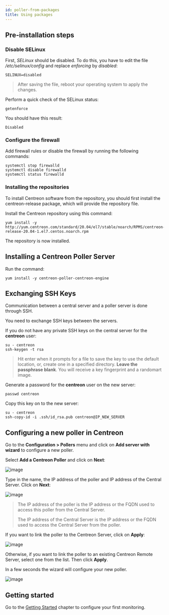 ```yaml
---
id: poller-from-packages
title: Using packages 
---
```


## Pre-installation steps

### Disable SELinux

First, *SELinux* should be disabled. To do this, you have to edit the file
*/etc/selinux/config* and replace *enforcing* by *disabled*:

``` shell
SELINUX=disabled
```

> After saving the file, reboot your operating system to apply the changes.

Perform a quick check of the SELinux status:

``` shell
getenforce
```

You should have this result:

``` shell
Disabled
```

### Configure the firewall

Add firewall rules or disable the firewall by running the following commands:

``` shell
systemctl stop firewalld
systemctl disable firewalld
systemctl status firewalld
```

### Installing the repositories

To install Centreon software from the repository, you should first install the centreon-release package, which will
provide the repository file.

Install the Centreon repository using this command:

``` shell
yum install -y http://yum.centreon.com/standard/20.04/el7/stable/noarch/RPMS/centreon-release-20.04-1.el7.centos.noarch.rpm
```

The repository is now installed.

## Installing a Centreon Poller Server

Run the command:

``` shell
yum install -y centreon-poller-centreon-engine
```

## Exchanging SSH Keys

Communication between a central server and a poller server is done through SSH.

You need to exchange SSH keys between the servers.

If you do not have any private SSH keys on the central server for the **centreon** user:

``` shell
su - centreon
ssh-keygen -t rsa
```

> Hit enter when it prompts for a file to save the key to use the default location, or, create one in a specified
> directory. **Leave the passphrase blank**. You will receive a key fingerprint and a randomart image.

Generate a password for the **centreon** user on the new server:

``` shell
passwd centreon
```

Copy this key on to the new server:

``` shell
su - centreon
ssh-copy-id -i .ssh/id_rsa.pub centreon@IP_NEW_SERVER
```

## Configuring a new poller in Centreon

Go to the **Configuration > Pollers** menu and click on **Add server with wizard** to configure a new poller.

Select **Add a Centreon Poller** and click on **Next**:

![image](assets/installation/poller/wizard_add_poller_1.png)

Type in the name, the IP address of the poller and IP address of the Central Server. Click on **Next**:

![image](assets/installation/poller/wizard_add_poller_2.png)

> The IP address of the poller is the IP address or the FQDN used to access this poller from the Central Server.
>
> The IP address of the Central Server is the IP address or the FQDN used to access the Central Server from the poller.

If you want to link the poller to the Centreon Server, click on **Apply**:

![image](assets/installation/poller/wizard_add_poller_3.png)

Otherwise, if you want to link the poller to an existing Centreon Remote Server, select one from the list. Then click **Apply**.

In a few seconds the wizard will configure your new poller.

![image](assets/installation/poller/wizard_add_poller_5.png)

## Getting started

Go to the [Getting Started](../tutorials/first-steps.html) chapter to configure your first monitoring.
